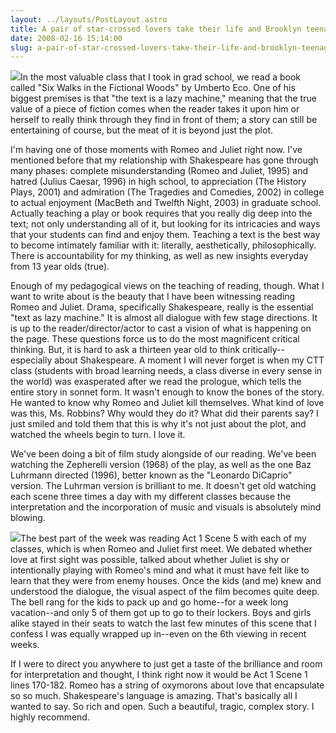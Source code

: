 ```yaml
---
layout: ../layouts/PostLayout.astro
title: A pair of star-crossed lovers take their life and Brooklyn teenagers listen.
date: 2008-02-16 15:14:00
slug: a-pair-of-star-crossed-lovers-take-their-life-and-brooklyn-teenagers-listen
---
```


[![](http://www.unc.edu/news/pics/playmakers/srj.jpg)](http://www.unc.edu/news/pics/playmakers/srj.jpg)In the most valuable class that I took in grad school, we read a book called "Six Walks in the Fictional Woods" by Umberto Eco. One of his biggest premises is that "the text is a lazy machine," meaning that the true value of a piece of fiction comes when the reader takes it upon him or herself to really think through they find in front of them; a story can still be entertaining of course, but the meat of it is beyond just the plot.

I'm having one of those moments with Romeo and Juliet right now. I've mentioned before that my relationship with Shakespeare has gone through many phases: complete misunderstanding (Romeo and Juliet, 1995) and hatred (Julius Caesar, 1996) in high school, to appreciation (The History Plays, 2001) and admiration (The Tragedies and Comedies, 2002) in college to actual enjoyment (MacBeth and Twelfth Night, 2003) in graduate school. Actually teaching a play or book requires that you really dig deep into the text; not only understanding all of it, but looking for its intricacies and ways that your students can find and enjoy them. Teaching a text is the best way to become intimately familiar with it: literally, aesthetically, philosophically. There is accountability for my thinking, as well as new insights everyday from 13 year olds (true).

Enough of my pedagogical views on the teaching of reading, though. What I want to write about is the beauty that I have been witnessing reading Romeo and Juliet. Drama, specifically Shakespeare, really is the essential "text as lazy machine." It is almost all dialogue with few stage directions. It is up to the reader/director/actor to cast a vision of what is happening on the page. These questions force us to do the most magnificent critical thinking. But, it is hard to ask a thirteen year old to think critically--especially about Shakespeare. A moment I will never forget is when my CTT class (students with broad learning needs, a class diverse in every sense in the world) was exasperated after we read the prologue, which tells the entire story in sonnet form. It wasn't enough to know the bones of the story. He wanted to know why Romeo and Juliet kill themselves. What kind of love was this, Ms. Robbins? Why would they do it? What did their parents say? I just smiled and told them that this is why it's not just about the plot, and watched the wheels begin to turn. I love it.

We've been doing a bit of film study alongside of our reading. We've been watching the Zepherelli version (1968) of the play, as well as the one Baz Luhrmann directed (1996), better known as the "Leonardo DiCaprio" version. The Luhrman version is brilliant to me. It doesn't get old watching each scene three times a day with my different classes because the interpretation and the incorporation of music and visuals is absolutely mind blowing.

[![](http://www.starstore.com/acatalog/romeo-juliet-l-poster.jpg)](http://www.starstore.com/acatalog/romeo-juliet-l-poster.jpg)The best part of the week was reading Act 1 Scene 5 with each of my classes, which is when Romeo and Juliet first meet. We debated whether love at first sight was possible, talked about whether Juliet is shy or intentionally playing with Romeo's mind and what it must have felt like to learn that they were from enemy houses. Once the kids (and me) knew and understood the dialogue, the visual aspect of the film becomes quite deep. The bell rang for the kids to pack up and go home--for a week long vacation--and only 5 of them got up to go to their lockers. Boys and girls alike stayed in their seats to watch the last few minutes of this scene that I confess I was equally wrapped up in--even on the 6th viewing in recent weeks.

If I were to direct you anywhere to just get a taste of the brilliance and room for interpretation and thought, I think right now it would be Act 1 Scene 1 lines 170-182. Romeo has a string of oxymorons about love that encapsulate so so much. Shakespeare's language is amazing. That's basically all I wanted to say. So rich and open. Such a beautiful, tragic, complex story. I highly recommend.
